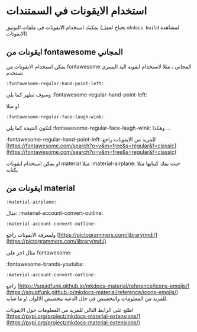 # استخدام الايقونات في السمتندات

يمكنك استخدام الايقونات في ملفات التوثيق 
(تحتاج لعمل `mkdocs build` لمشاهدة الايقونات)

## ايقونات من fontawesome المجاني

يمكن استخدام الايقونات من fontawesome المجاني ٫ مثلا لاستخدام ايقونه اليد اليسري نستخدم

```
:fontawesome-regular-hand-point-left:
```

وسوف تظهر كما يلي :fontawesome-regular-hand-point-left:


او مثلا
```
:fontawesome-regular-face-laugh-wink:
```
لتكون النتيجة كما يلي :fontawesome-regular-face-laugh-wink: وهكذا ...


 :fontawesome-regular-hand-point-left: للمزيد من الايقونات راجع [https://fontawesome.com/search?o=v&m=free&s=regular&f=classic](https://fontawesome.com/search?o=v&m=free&s=regular&f=classic)

او يمكن استخدام ايقونات material مثلا :material-airplane: حيث يمك كتباتها مثلا بكتابه

## ايقونات من material

```
:material-airplane: 
```

مثال: 
:material-account-convert-outline:

```
:material-account-convert-outline:
```
ولمعرفة الايقونات راجع [https://pictogrammers.com/library/mdi/](https://pictogrammers.com/library/mdi/)


مثال اخر على fontawesome:

:fontawesome-brands-youtube:

```
:material-account-convert-outline:
```

راجع [https://squidfunk.github.io/mkdocs-material/reference/icons-emojis/](https://squidfunk.github.io/mkdocs-material/reference/icons-emojis/) للمزيد من المعلومات والتخصيص في حال الدغبة بتخصيص الالوان او ما شابه.



اطلع على الرابط التالي للمزيد من المعلومات حول الايقونات
[https://pypi.org/project/mkdocs-material-extensions/](https://pypi.org/project/mkdocs-material-extensions/)